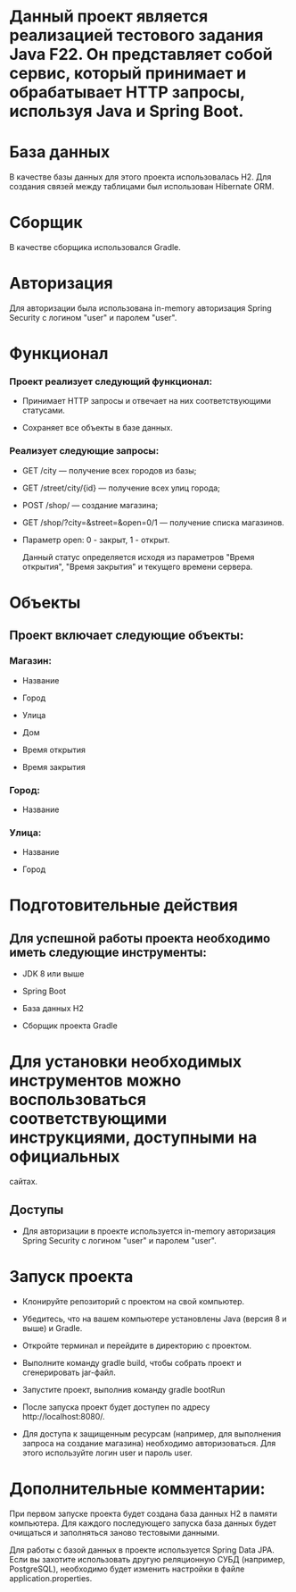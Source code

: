# Данный проект является реализацией тестового задания Java F22. Он представляет собой сервис, который принимает и обрабатывает HTTP запросы, используя Java и Spring Boot.

# База данных

В качестве базы данных для этого проекта использовалась H2. Для создания связей между таблицами был использован
Hibernate ORM.

# Сборщик

В качестве сборщика использовался Gradle.

# Авторизация

Для авторизации была использована in-memory авторизация Spring Security с логином "user" и паролем "user".

# Функционал

### Проект реализует следующий функционал:

* Принимает HTTP запросы и отвечает на них соответствующими статусами.

* Сохраняет все объекты в базе данных.

### Реализует следующие запросы:

* GET /city — получение всех городов из базы;

* GET /street/city/{id} — получение всех улиц города;

* POST /shop/ — создание магазина;

* GET /shop/?city=&street=&open=0/1 — получение списка магазинов.

* Параметр open: 0 - закрыт, 1 - открыт.

  Данный статус определяется исходя из параметров
  "Время открытия", "Время закрытия" и текущего времени сервера.

# Объекты

## Проект включает следующие объекты:

### Магазин:

* Название

* Город

* Улица

* Дом

* Время открытия

* Время закрытия

### Город:

* Название

### Улица:

* Название

* Город

# Подготовительные действия

## Для успешной работы проекта необходимо иметь следующие инструменты:

* JDK 8 или выше

* Spring Boot

* База данных H2

* Сборщик проекта Gradle

# Для установки необходимых инструментов можно воспользоваться соответствующими инструкциями, доступными на официальных
сайтах.

## Доступы

* Для авторизации в проекте используется in-memory авторизация Spring Security с логином "user" и паролем "user".

# Запуск проекта

*  Клонируйте репозиторий с проектом на свой компьютер.

*  Убедитесь, что на вашем компьютере установлены Java (версия 8 и выше) и Gradle.

*  Откройте терминал и перейдите в директорию с проектом.

*  Выполните команду gradle build, чтобы собрать проект и сгенерировать jar-файл.

*  Запустите проект, выполнив команду gradle bootRun

*  После запуска проект будет доступен по адресу http://localhost:8080/.

*  Для доступа к защищенным ресурсам (например, для выполнения запроса на создание магазина) необходимо авторизоваться.
   Для этого используйте логин user и пароль user.

# Дополнительные комментарии:

При первом запуске проекта будет создана база данных H2 в памяти компьютера.
Для каждого последующего запуска база
данных будет очищаться и заполняться заново тестовыми данными.

Для работы с базой данных в проекте используется Spring Data JPA.
Если вы захотите использовать другую реляционную
СУБД (например, PostgreSQL), необходимо будет изменить настройки в файле application.properties.
